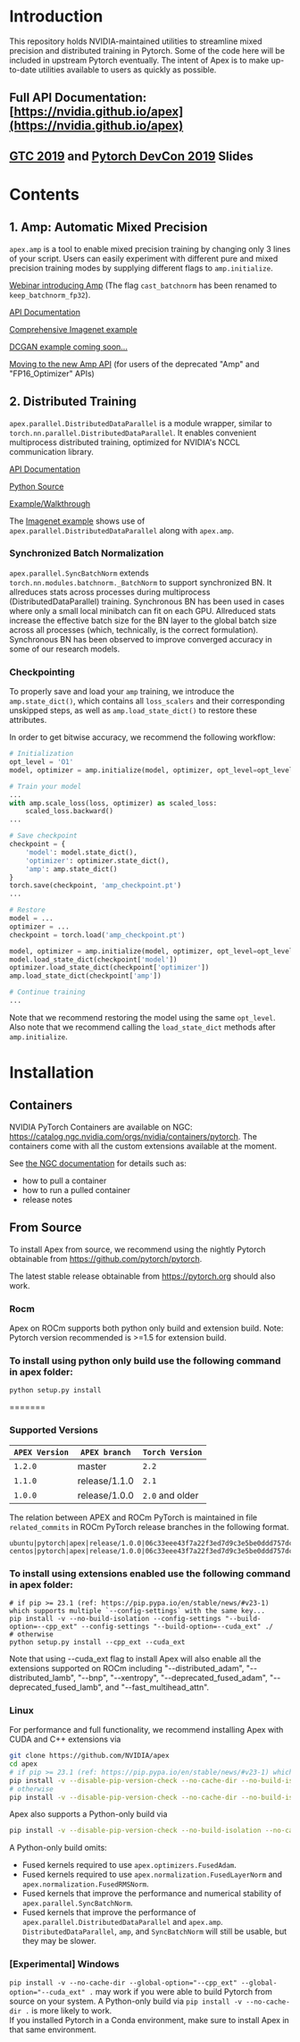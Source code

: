 # Introduction

This repository holds NVIDIA-maintained utilities to streamline mixed precision and distributed training in Pytorch.
Some of the code here will be included in upstream Pytorch eventually.
The intent of Apex is to make up-to-date utilities available to users as quickly as possible.

## Full API Documentation: [https://nvidia.github.io/apex](https://nvidia.github.io/apex)

## [GTC 2019](https://github.com/mcarilli/mixed_precision_references/tree/master/GTC_2019) and [Pytorch DevCon 2019](https://github.com/mcarilli/mixed_precision_references/tree/master/Pytorch_Devcon_2019) Slides

# Contents

## 1. Amp:  Automatic Mixed Precision

`apex.amp` is a tool to enable mixed precision training by changing only 3 lines of your script.
Users can easily experiment with different pure and mixed precision training modes by supplying
different flags to `amp.initialize`.

[Webinar introducing Amp](https://info.nvidia.com/webinar-mixed-precision-with-pytorch-reg-page.html)
(The flag `cast_batchnorm` has been renamed to `keep_batchnorm_fp32`).

[API Documentation](https://nvidia.github.io/apex/amp.html)

[Comprehensive Imagenet example](https://github.com/NVIDIA/apex/tree/master/examples/imagenet)

[DCGAN example coming soon...](https://github.com/NVIDIA/apex/tree/master/examples/dcgan)

[Moving to the new Amp API](https://nvidia.github.io/apex/amp.html#transition-guide-for-old-api-users) (for users of the deprecated "Amp" and "FP16_Optimizer" APIs)

## 2. Distributed Training

`apex.parallel.DistributedDataParallel` is a module wrapper, similar to
`torch.nn.parallel.DistributedDataParallel`.  It enables convenient multiprocess distributed training,
optimized for NVIDIA's NCCL communication library.

[API Documentation](https://nvidia.github.io/apex/parallel.html)

[Python Source](https://github.com/NVIDIA/apex/tree/master/apex/parallel)

[Example/Walkthrough](https://github.com/NVIDIA/apex/tree/master/examples/simple/distributed)

The [Imagenet example](https://github.com/NVIDIA/apex/tree/master/examples/imagenet)
shows use of `apex.parallel.DistributedDataParallel` along with `apex.amp`.

### Synchronized Batch Normalization

`apex.parallel.SyncBatchNorm` extends `torch.nn.modules.batchnorm._BatchNorm` to
support synchronized BN.
It allreduces stats across processes during multiprocess (DistributedDataParallel) training.
Synchronous BN has been used in cases where only a small
local minibatch can fit on each GPU.
Allreduced stats increase the effective batch size for the BN layer to the
global batch size across all processes (which, technically, is the correct
formulation).
Synchronous BN has been observed to improve converged accuracy in some of our research models.

### Checkpointing

To properly save and load your `amp` training, we introduce the `amp.state_dict()`, which contains all `loss_scalers` and their corresponding unskipped steps,
as well as `amp.load_state_dict()` to restore these attributes.

In order to get bitwise accuracy, we recommend the following workflow:
```python
# Initialization
opt_level = 'O1'
model, optimizer = amp.initialize(model, optimizer, opt_level=opt_level)

# Train your model
...
with amp.scale_loss(loss, optimizer) as scaled_loss:
    scaled_loss.backward()
...

# Save checkpoint
checkpoint = {
    'model': model.state_dict(),
    'optimizer': optimizer.state_dict(),
    'amp': amp.state_dict()
}
torch.save(checkpoint, 'amp_checkpoint.pt')
...

# Restore
model = ...
optimizer = ...
checkpoint = torch.load('amp_checkpoint.pt')

model, optimizer = amp.initialize(model, optimizer, opt_level=opt_level)
model.load_state_dict(checkpoint['model'])
optimizer.load_state_dict(checkpoint['optimizer'])
amp.load_state_dict(checkpoint['amp'])

# Continue training
...
```

Note that we recommend restoring the model using the same `opt_level`. Also note that we recommend calling the `load_state_dict` methods after `amp.initialize`.

# Installation

## Containers
NVIDIA PyTorch Containers are available on NGC: https://catalog.ngc.nvidia.com/orgs/nvidia/containers/pytorch.
The containers come with all the custom extensions available at the moment. 

See [the NGC documentation](https://docs.nvidia.com/deeplearning/frameworks/pytorch-release-notes/index.html) for details such as:
- how to pull a container
- how to run a pulled container
- release notes

## From Source

To install Apex from source, we recommend using the nightly Pytorch obtainable from https://github.com/pytorch/pytorch.

The latest stable release obtainable from https://pytorch.org should also work.

### Rocm
Apex on ROCm supports both python only build and extension build.
Note: Pytorch version recommended is >=1.5 for extension build.

### To install using python only build use the following command in apex folder:
```
python setup.py install
```

=======
### Supported Versions
| ``APEX Version`` | ``APEX branch``  | ``Torch Version`` |
| ------------- | ------------- | ------------- |
| ``1.2.0`` | master | ``2.2`` | 
| ``1.1.0`` | release/1.1.0 | ``2.1`` |
| ``1.0.0`` | release/1.0.0 | ``2.0`` and older |


The relation between APEX and ROCm PyTorch is maintained in file `related_commits` in ROCm PyTorch release branches in the following format. 

```
ubuntu|pytorch|apex|release/1.0.0|06c33eee43f7a22f3ed7d9c3e5be0ddd757dc345|https://github.com/ROCmSoftwarePlatform/apex
centos|pytorch|apex|release/1.0.0|06c33eee43f7a22f3ed7d9c3e5be0ddd757dc345|https://github.com/ROCmSoftwarePlatform/apex
```

### To install using extensions enabled use the following command in apex folder:
```
# if pip >= 23.1 (ref: https://pip.pypa.io/en/stable/news/#v23-1) which supports multiple `--config-settings` with the same key...
pip install -v --no-build-isolation --config-settings "--build-option=--cpp_ext" --config-settings "--build-option=--cuda_ext" ./
# otherwise
python setup.py install --cpp_ext --cuda_ext

```
Note that using --cuda_ext flag to install Apex will also enable all the extensions supported on ROCm including "--distributed_adam", "--distributed_lamb", "--bnp", "--xentropy", "--deprecated_fused_adam", "--deprecated_fused_lamb", and "--fast_multihead_attn".

### Linux
For performance and full functionality, we recommend installing Apex with
CUDA and C++ extensions via
```bash
git clone https://github.com/NVIDIA/apex
cd apex
# if pip >= 23.1 (ref: https://pip.pypa.io/en/stable/news/#v23-1) which supports multiple `--config-settings` with the same key...
pip install -v --disable-pip-version-check --no-cache-dir --no-build-isolation --config-settings "--build-option=--cpp_ext" --config-settings "--build-option=--cuda_ext" ./
# otherwise
pip install -v --disable-pip-version-check --no-cache-dir --no-build-isolation --global-option="--cpp_ext" --global-option="--cuda_ext" ./
```

Apex also supports a Python-only build via
```bash
pip install -v --disable-pip-version-check --no-build-isolation --no-cache-dir ./
```
A Python-only build omits:
- Fused kernels required to use `apex.optimizers.FusedAdam`.
- Fused kernels required to use `apex.normalization.FusedLayerNorm` and `apex.normalization.FusedRMSNorm`.
- Fused kernels that improve the performance and numerical stability of `apex.parallel.SyncBatchNorm`.
- Fused kernels that improve the performance of `apex.parallel.DistributedDataParallel` and `apex.amp`.
`DistributedDataParallel`, `amp`, and `SyncBatchNorm` will still be usable, but they may be slower.


### [Experimental] Windows
`pip install -v --no-cache-dir --global-option="--cpp_ext" --global-option="--cuda_ext" .` may work if you were able to build Pytorch from source
on your system. A Python-only build via `pip install -v --no-cache-dir .` is more likely to work.  
If you installed Pytorch in a Conda environment, make sure to install Apex in that same environment.
